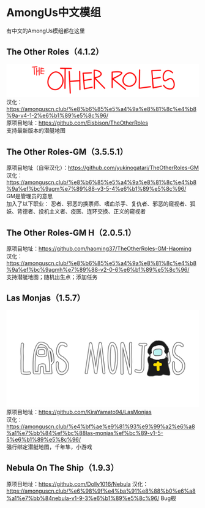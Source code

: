 # AmongUs中文模组
有中文的AmongUs模组都在这里
## The Other Roles（4.1.2）
![image](https://github.com/AmongUsModChina/AmongUsMod-Chinese-/blob/main/TheOtherRolesLogo.png) <br> 
汉化：https://amonguscn.club/%e8%b6%85%e5%a4%9a%e8%81%8c%e4%b8%9a-v4-1-2%e6%b1%89%e5%8c%96/<br>
原项目地址：https://github.com/Eisbison/TheOtherRoles<br>
支持最新版本的潜艇地图<br>
## The Other Roles-GM（3.5.5.1）
原项目地址（自带汉化）：https://github.com/yukinogatari/TheOtherRoles-GM<br>
汉化：https://amonguscn.club/%e8%b6%85%e5%a4%9a%e8%81%8c%e4%b8%9a%ef%bc%9agm%e7%89%88-v3-5-4%e6%b1%89%e5%8c%96/<br>
GM是管理员的意思<br>
加入了以下职业：
忍者、邪恶的换票师、嗜血杀手、复仇者、邪恶的窥视者、狐妖、背德者、投机主义者、疫医、连环交换、正义的窥视者<br>
## The Other Roles-GM H（2.0.5.1）
原项目地址：https://github.com/haoming37/TheOtherRoles-GM-Haoming<br>
汉化：https://amonguscn.club/%e8%b6%85%e5%a4%9a%e8%81%8c%e4%b8%9a%ef%bc%9agmh%e7%89%88-v2-0-6%e6%b1%89%e5%8c%96/<br>
支持潜艇地图；随机出生点；添加任务
## Las Monjas（1.5.7）
![image](https://github.com/AmongUsModChina/AmongUsMod-Chinese-/blob/main/LasMonjas_banner.png) <br> 
原项目地址：https://github.com/KiraYamato94/LasMonjas<br>
汉化：https://amonguscn.club/%e4%bf%ae%e9%81%93%e9%99%a2%e6%a8%a1%e7%bb%84%ef%bc%88las-monjas%ef%bc%89-v1-5-5%e6%b1%89%e5%8c%96/<br>
强行绑定潜艇地图，千年隼，小游戏
## Nebula On The Ship（1.9.3）
原项目地址：https://github.com/Dolly1016/Nebula
汉化：https://amonguscn.club/%e6%98%9f%e4%ba%91%e8%88%b0%e6%a8%a1%e7%bb%84nebula-v1-9-3%e6%b1%89%e5%8c%96/
Bug舰
